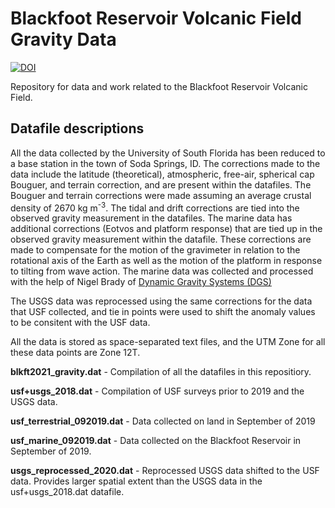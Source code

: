 # Blackfoot Reservoir Volcanic Field Gravity Data

[![DOI](https://zenodo.org/badge/365883125.svg)](https://zenodo.org/badge/latestdoi/365883125)

Repository for data and work related to the Blackfoot Reservoir Volcanic Field.

## Datafile descriptions

All the data collected by the University of South Florida has been reduced to a base station in the town of Soda Springs, ID. The corrections made to the data include the latitude (theoretical), atmospheric, free-air, spherical cap Bouguer, and terrain correction, and are present within the datafiles. The Bouguer and terrain corrections were made assuming an average crustal density of 2670 kg m<sup>-3</sup>. The tidal and drift corrections are tied into the observed gravity measurement in the datafiles. The marine data has additional corrections (Eotvos and platform response) that are tied up in the observed gravity measurement within the datafile. These corrections are made to compensate for the motion of the gravimeter in relation to the rotational axis of the Earth as well as the motion of the platform in response to tilting from wave action. The marine data was collected and processed with the help of Nigel Brady of [Dynamic Gravity Systems (DGS)](https://www.dynamicgravitysystems.com/)

The USGS data was reprocessed using the same corrections for the data that USF collected, and tie in points were used to shift the anomaly values to be consitent with the USF data.

All the data is stored as space-separated text files, and the UTM Zone for all these data points are Zone 12T.

<b>blkft2021_gravity.dat</b> - Compilation of all the datafiles in this repositiory. 

<b>usf+usgs_2018.dat</b> - Compilation of USF surveys prior to 2019 and the USGS data. 

<b>usf_terrestrial_092019.dat</b> - Data collected on land in September of 2019

<b>usf_marine_092019.dat</b> - Data collected on the Blackfoot Reservoir in September of 2019.

<b>usgs_reprocessed_2020.dat</b> - Reprocessed USGS data shifted to the USF data. Provides larger spatial extent than the USGS data in the usf+usgs_2018.dat datafile.
